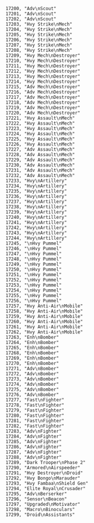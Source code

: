 ﻿```text
17200, "Adv\nScout"
17201, "Adv\nScout"
17202, "Adv\nScout"
17203, "Hvy Strike\nMech"
17204, "Hvy Strike\nMech"
17205, "Hvy Strike\nMech"
17206, "Hvy Strike\nMech"
17207, "Hvy Strike\nMech"
17208, "Hvy Strike\nMech"
17209, "Hvy Mech\nDestroyer"
17210, "Hvy Mech\nDestroyer"
17211, "Hvy Mech\nDestroyer"
17212, "Hvy Mech\nDestroyer"
17213, "Hvy Mech\nDestroyer"
17214, "Hvy Mech\nDestroyer"
17215, "Adv Mech\nDestroyer"
17216, "Adv Mech\nDestroyer"
17217, "Adv Mech\nDestroyer"
17218, "Adv Mech\nDestroyer"
17219, "Adv Mech\nDestroyer"
17220, "Adv Mech\nDestroyer"
17221, "Hvy Assault\nMech"
17222, "Hvy Assault\nMech"
17223, "Hvy Assault\nMech"
17224, "Hvy Assault\nMech"
17225, "Hvy Assault\nMech"
17226, "Hvy Assault\nMech"
17227, "Adv Assault\nMech"
17228, "Adv Assault\nMech"
17229, "Adv Assault\nMech"
17230, "Adv Assault\nMech"
17231, "Adv Assault\nMech"
17232, "Adv Assault\nMech"
17233, "Hvy\nArtillery"
17234, "Hvy\nArtillery"
17235, "Hvy\nArtillery"
17236, "Hvy\nArtillery"
17237, "Hvy\nArtillery"
17238, "Hvy\nArtillery"
17239, "Hvy\nArtillery"
17240, "Hvy\nArtillery"
17241, "Hvy\nArtillery"
17242, "Hvy\nArtillery"
17243, "Hvy\nArtillery"
17244, "Hvy\nArtillery"
17245, "\nHvy Pummel"
17246, "\nHvy Pummel"
17247, "\nHvy Pummel"
17248, "\nHvy Pummel"
17249, "\nHvy Pummel"
17250, "\nHvy Pummel"
17251, "\nHvy Pummel"
17252, "\nHvy Pummel"
17253, "\nHvy Pummel"
17254, "\nHvy Pummel"
17255, "\nHvy Pummel"
17256, "\nHvy Pummel"
17257, "Hvy Anti-Air\nMobile"
17258, "Hvy Anti-Air\nMobile"
17259, "Hvy Anti-Air\nMobile"
17260, "Hvy Anti-Air\nMobile"
17261, "Hvy Anti-Air\nMobile"
17262, "Hvy Anti-Air\nMobile"
17263, "Enh\nBomber"
17264, "Enh\nBomber"
17265, "Enh\nBomber"
17268, "Enh\nBomber"
17269, "Enh\nBomber"
17270, "Enh\nBomber"
17271, "Adv\nBomber"
17272, "Adv\nBomber"
17273, "Adv\nBomber"
17274, "Adv\nBomber"
17275, "Adv\nBomber"
17276, "Adv\nBomber"
17277, "Fast\nFighter"
17278, "Fast\nFighter"
17279, "Fast\nFighter"
17280, "Fast\nFighter"
17281, "Fast\nFighter"
17282, "Fast\nFighter"
17283, "Adv\nFighter"
17284, "Adv\nFighter"
17285, "Adv\nFighter"
17286, "Adv\nFighter"
17287, "Adv\nFighter"
17288, "Adv\nFighter"
17289, "Dark Trooper\nPhase 2"
17290, "Armored\nAirspeeder"
17291, "Hvy Destroyer\nDroid"
17292, "Hvy Bongo\nMarauder"
17293, "Hvy Fambaa\nShield Gen"
17294, "Elite Royal\nCrusader"
17295, "Adv\nBerserker"
17296, "Sensor\nBeacon"
17297, "Upgraded\nMotivator"
17298, "Macro\nBinoculars"
17299, "Droid\nAssistants"
```